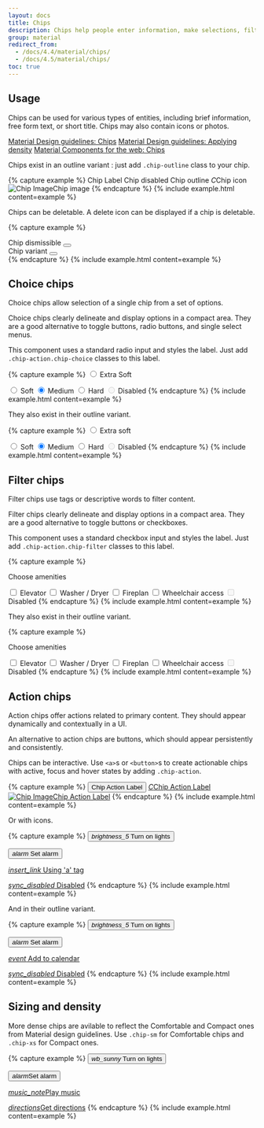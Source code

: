 ```yaml
---
layout: docs
title: Chips
description: Chips help people enter information, make selections, filter content, or trigger actions.
group: material
redirect_from:
  - /docs/4.4/material/chips/
  - /docs/4.5/material/chips/
toc: true
---
```


## Usage

Chips can be used for various types of entities, including brief information, free form text, or short title. Chips may also contain icons or photos.

<div class="list-group my-lg-5">
    <a href="https://m3.material.io/components/chips/overview" rel="external nofollow noopener" target="_blank" class="list-group-item list-group-item-action d-flex font-weight-bold">
      <span class="list-group-item-icon lgi-icon-md"></span>
      Material Design guidelines: Chips</a>
    <a href="https://material.io/design/layout/applying-density.html" rel="external nofollow noopener" target="_blank" class="list-group-item list-group-item-action d-flex font-weight-bold">
      <span class="list-group-item-icon lgi-icon-md"></span>
      Material Design guidelines: Applying density</a>
    <a href="https://material-components.github.io/material-components-web-catalog/#/component/chips" rel="external nofollow noopener" target="_blank" class="list-group-item list-group-item-action d-flex font-weight-bold">
      <span class="list-group-item-icon lgi-icon-mdc"></span>
      Material Components for the web: Chips</a>
</div>

Chips exist in an outline variant : just add `.chip-outline` class to your chip.

{% capture example %}
<span class="chip">Chip Label</span>
<span class="chip disabled">Chip disabled</span>
<span class="chip chip-outline">Chip outline</span>
<span class="chip"><i class="chip-icon">C</i>Chip icon</span>
<span class="chip"><img loading="lazy" alt="Chip Image" class="chip-img" src="{{ site.baseurl }}/apple-touch-icon.png">Chip image</span>
{% endcapture %}
{% include example.html content=example %}

Chips can be deletable. A delete icon can be displayed if a chip is deletable.

{% capture example %}
<div class="chip fade show" id="chipDismissible">
  Chip dismissible
  <button class="close" data-dismiss="alert" data-target="#chipDismissible" type="button"></button>
</div>
<div class="chip chip-outline fade show" id="chipDismissible2">
  Chip variant
  <button class="close" data-dismiss="alert" data-target="#chipDismissible2" type="button"></button>
</div>
{% endcapture %}
{% include example.html content=example %}

## Choice chips

Choice chips allow selection of a single chip from a set of options.

Choice chips clearly delineate and display options in a compact area. They are a good alternative to toggle buttons, radio buttons, and single select menus.

This component uses a standard radio input and styles the label. Just add `.chip-action.chip-choice` classes to this label.

{% capture example %}
<input type="radio" id="myRadio1" name="chip-radio" class="d-none">
<label for="myRadio1" class="chip chip-action chip-choice">Extra Soft</label>

<input type="radio" id="myRadio2" name="chip-radio" class="d-none">
<label for="myRadio2" class="chip chip-action chip-choice">Soft</label>

<input type="radio" id="myRadio3" name="chip-radio" class="d-none" checked>
<label for="myRadio3" class="chip chip-action chip-choice">Medium</label>

<input type="radio" id="myRadio4" name="chip-radio" class="d-none">
<label for="myRadio4" class="chip chip-action chip-choice">Hard</label>

<input type="radio" id="myRadio5" name="chip-radio" class="d-none" disabled>
<label for="myRadio5" class="chip chip-action chip-choice">Disabled</label>
{% endcapture %}
{% include example.html content=example %}

They also exist in their outline variant.

{% capture example %}
<input type="radio" id="radio-1" name="chip-radio-outline" class="d-none">
<label for="radio-1" class="chip chip-action chip-outline chip-choice">Extra soft</label>

<input type="radio" id="radio-2" name="chip-radio-outline" class="d-none">
<label for="radio-2" class="chip chip-action chip-outline chip-choice">Soft</label>

<input type="radio" id="radio-3" name="chip-radio-outline" class="d-none" checked>
<label for="radio-3" class="chip chip-action chip-outline chip-choice">Medium</label>

<input type="radio" id="radio-4" name="chip-radio-outline" class="d-none">
<label for="radio-4" class="chip chip-action chip-outline chip-choice">Hard</label>

<input type="radio" id="radio-5" name="chip-radio-outline" class="d-none" disabled>
<label for="radio-5" class="chip chip-action chip-outline chip-choice">Disabled</label>
{% endcapture %}
{% include example.html content=example %}

## Filter chips

Filter chips use tags or descriptive words to filter content.

Filter chips clearly delineate and display options in a compact area. They are a good alternative to toggle buttons or checkboxes.

This component uses a standard checkbox input and styles the label. Just add `.chip-action.chip-filter` classes to this label.

{% capture example %}
<p class="typography-headline-6">Choose amenities</p>

<input type="checkbox" id="myCheckbox1" class="d-none">
<label for="myCheckbox1" class="chip chip-action chip-filter">Elevator</label>

<input type="checkbox" id="myCheckbox2" class="d-none">
<label for="myCheckbox2" class="chip chip-action chip-filter">Washer / Dryer</label>

<input type="checkbox" id="myCheckbox3" class="d-none">
<label for="myCheckbox3" class="chip chip-action chip-filter">Fireplan</label>

<input type="checkbox" id="myCheckbox4" class="d-none">
<label for="myCheckbox4" class="chip chip-action chip-filter">Wheelchair access</label>

<input type="checkbox" id="myCheckbox5" class="d-none" disabled>
<label for="myCheckbox5" class="chip chip-action chip-filter">Disabled</label>
{% endcapture %}
{% include example.html content=example %}

They also exist in their outline variant.

{% capture example %}
<p class="typography-headline-6">Choose amenities</p>

<input type="checkbox" id="myCheckbox11" class="d-none">
<label for="myCheckbox11" class="chip chip-action chip-outline chip-filter">Elevator</label>

<input type="checkbox" id="myCheckbox12" class="d-none">
<label for="myCheckbox12" class="chip chip-action chip-outline chip-filter">Washer / Dryer</label>

<input type="checkbox" id="myCheckbox13" class="d-none">
<label for="myCheckbox13" class="chip chip-action chip-outline chip-filter">Fireplan</label>

<input type="checkbox" id="myCheckbox14" class="d-none">
<label for="myCheckbox14" class="chip chip-action chip-outline chip-filter">Wheelchair access</label>

<input type="checkbox" id="myCheckbox15" class="d-none" disabled>
<label for="myCheckbox15" class="chip chip-action chip-outline chip-filter">Disabled</label>
{% endcapture %}
{% include example.html content=example %}

## Action chips

Action chips offer actions related to primary content. They should appear dynamically and contextually in a UI.

An alternative to action chips are buttons, which should appear persistently and consistently.

Chips can be interactive. Use `<a>`s or `<button>`s to create actionable chips with active, focus and hover states by adding `.chip-action`.

{% capture example %}
<button class="chip chip-action" type="button">Chip Action Label</button>
<a class="chip chip-action" href="#"><i class="chip-icon">C</i>Chip Action Label</a>
<a class="chip chip-action" href="#"><img loading="lazy" alt="Chip Image" class="chip-img" src="{{ site.baseurl }}/apple-touch-icon.png">Chip Action Label</a>
{% endcapture %}
{% include example.html content=example %}

Or with icons.

{% capture example %}
<button class="chip chip-action" type="button"><i class='material-icons'>brightness_5</i> Turn on lights</button>

<button class="chip chip-action" type="button"><i class="material-icons">alarm</i> Set alarm</button>

<a class="chip chip-action" href="#"><i class="material-icons">insert_link</i> Using 'a' tag</a>

<a class="chip chip-action disabled" href="#"><i class="material-icons">sync_disabled</i> Disabled</a>
{% endcapture %}
{% include example.html content=example %}

And in their outline variant.

{% capture example %}
<button class="chip chip-action chip-outline" type="button"><i class='material-icons'>brightness_5</i> Turn on lights</button>

<button class="chip chip-action chip-outline" type="button"><i class="material-icons">alarm</i> Set alarm</button>

<a class="chip chip-action chip-outline" href="#"><i class="material-icons">event</i> Add to calendar</a>

<a class="chip chip-action chip-outline disabled" href="#"><i class="material-icons">sync_disabled</i> Disabled</a>
{% endcapture %}
{% include example.html content=example %}

## Sizing and density

More dense chips are avilable to reflect the Comfortable and Compact ones from Material design guidelines.
Use `.chip-sm` for Comfortable chips and `.chip-xs` for Compact ones.

{% capture example %}
<button class="chip chip-action chip-sm" type="button"><i class='material-icons'>wb_sunny</i> Turn on lights</button>

<button class="chip chip-action chip-outline chip-sm" type="button"><i class="material-icons">alarm</i>Set alarm</button>

<a class="chip chip-action chip-xs" href="#"><i class="material-icons">music_note</i>Play music</a>

<a class="chip chip-action chip-outline chip-xs" href="#"><i class="material-icons">directions</i>Get directions</a>
{% endcapture %}
{% include example.html content=example %}
